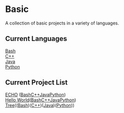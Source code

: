 # Basic
A collection of basic projects in a variety of languages.
## Current Languages
[Bash](bash)
<br />
[C++](cpp)
<br />
[Java](java)
<br />
[Python](python)
## Current Project List
[ECHO](project_descriptors/ECHO.md) ([Bash](bash/echo)[C++](cpp/echo)[Java](java/echo)[Python](python/echo))
<br />
[Hello World](project_descriptors/HELLO_WORLD.md)([Bash](bash/hello_world)[C++](cpp/hello_world)[Java](java/hello_world)[Python](python/hello_world))
<br />
[Tree](project_descriptors/TREE.md)(([Bash](bash/tree/_tree.sh))([C++](cpp/tree/src/tree.cpp))([Java](java/tree/src/main/java/com/github/coreyshupe.tree.Tree.java))([Python](python/tree/tree.py)))
